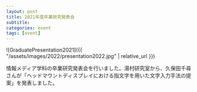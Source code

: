 ```yaml
---
layout: post
title: 2021年度卒業研究発表会
subtitle: 
categories: event
tags: [event]
---
```

![GraduatePresentation2021]({{ "/assets/images/2022/presentation2022.jpg" | relative_url }})

情報メディア学科の卒業研究発表会を行いました。湯村研究室から、久保田千尋さんが「ヘッドマウントディスプレイにおける指文字を用いた文字入力手法の提案」を発表しました。